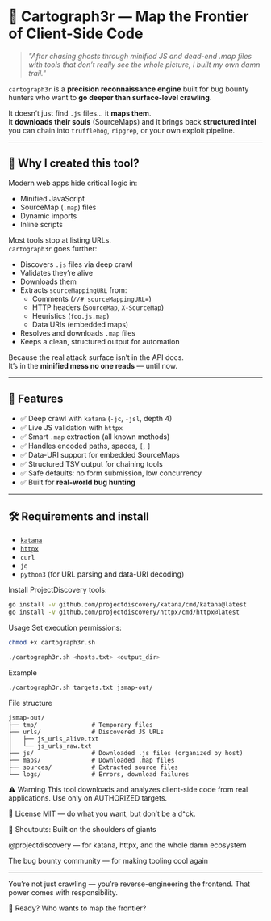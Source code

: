 # 🤠 Cartograph3r — Map the Frontier of Client-Side Code

> _"After chasing ghosts through minified JS and dead-end .map files with tools that don’t really see the whole picture, I built my own damn trail."_

`cartograph3r` is a **precision reconnaissance engine** built for bug bounty hunters who want to **go deeper than surface-level crawling**.

It doesn’t just find `.js` files... it **maps them**.  
It **downloads their souls** (SourceMaps) and it brings back **structured intel** you can chain into `trufflehog`, `ripgrep`, or your own exploit pipeline.

---

## 🎯 Why I created this tool?

Modern web apps hide critical logic in:
- Minified JavaScript
- SourceMap (`.map`) files
- Dynamic imports
- Inline scripts

Most tools stop at listing URLs.  
`cartograph3r` goes further:
- Discovers `.js` files via deep crawl
- Validates they’re alive
- Downloads them
- Extracts `sourceMappingURL` from:
  - Comments (`//# sourceMappingURL=`)
  - HTTP headers (`SourceMap`, `X-SourceMap`)
  - Heuristics (`foo.js.map`)
  - Data URIs (embedded maps)
- Resolves and downloads `.map` files
- Keeps a clean, structured output for automation

Because the real attack surface isn’t in the API docs.  
It’s in the **minified mess no one reads** — until now.

---

## 🔧 Features

- ✅ Deep crawl with `katana` (`-jc`, `-jsl`, depth 4)
- ✅ Live JS validation with `httpx`
- ✅ Smart `.map` extraction (all known methods)
- ✅ Handles encoded paths, spaces, `[`, `]`
- ✅ Data-URI support for embedded SourceMaps
- ✅ Structured TSV output for chaining tools
- ✅ Safe defaults: no form submission, low concurrency
- ✅ Built for **real-world bug hunting**

---

## 🛠️ Requirements and install

- [`katana`](https://github.com/projectdiscovery/katana)
- [`httpx`](https://github.com/projectdiscovery/httpx)
- `curl`
- `jq`
- `python3` (for URL parsing and data-URI decoding)

Install ProjectDiscovery tools:

```bash
go install -v github.com/projectdiscovery/katana/cmd/katana@latest
go install -v github.com/projectdiscovery/httpx/cmd/httpx@latest
```

Usage
Set execution permissions: 
```bash
chmod +x cartograph3r.sh
```

```bash
./cartograph3r.sh <hosts.txt> <output_dir>
```

Example
```bash
./cartograph3r.sh targets.txt jsmap-out/
```

File structure
```
jsmap-out/
├── tmp/               # Temporary files
├── urls/              # Discovered JS URLs
│   ├── js_urls_alive.txt
│   └── js_urls_raw.txt
├── js/                # Downloaded .js files (organized by host)
├── maps/              # Downloaded .map files
├── sources/           # Extracted source files
└── logs/              # Errors, download failures
```

⚠️ Warning
This tool downloads and analyzes client-side code from real applications.
Use only on AUTHORIZED targets.


📄 License
MIT — do what you want, but don’t be a d^ck.


🤝 Shoutouts: Built on the shoulders of giants

@projectdiscovery — for katana, httpx, and the whole damn ecosystem

The bug bounty community — for making tooling cool again

----
You’re not just crawling — you’re reverse-engineering the frontend.
That power comes with responsibility. 

🤠 Ready? Who wants to map the frontier?


